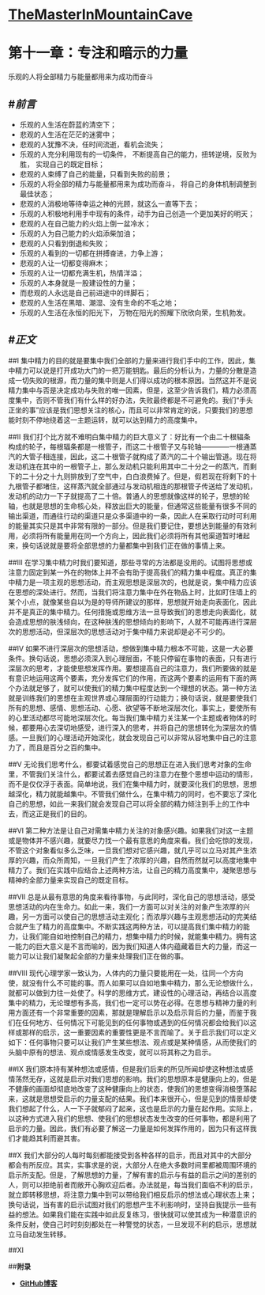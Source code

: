 [TheMasterInMountainCave](https://github.com/bbxytl/TheMasterInMountainCave#githubblog--themasterinmountaincave)
===
第十一章：专注和暗示的力量
===
乐观的人将全部精力与能量都用来为成功而奋斗

#_前言_
---
- 乐观的人生活在蔚蓝的清空下；
- 悲观的人生活在茫茫的迷雾中；
- 悲观的人犹豫不决，任时间流逝，看机会流失；
- 乐观的人充分利用现有的一切条件，
    不断提高自己的能力，扭转逆境，反败为胜，
    实现自己的既定目标；
- 悲观的人束缚了自己的能量，只看到失败的前景；
- 乐观的人将全部的精力与能量都用来为成功而奋斗，
    将自己的身体机制调整到最佳状态；
- 悲观的人消极地等待幸运之神的光顾，就这么一直等下去；
- 乐观的人积极地利用手中现有的条件，动手为自己创造一个更加美好的明天；
- 悲观的人在自己能力的火焰上倒一盆冷水；
- 乐观的人为自己能力的火焰添柴加油；
- 悲观的人只看到倒退和失败；
- 乐观的人看到的一切都在拼搏奋进，力争上游；
- 悲观的人让一切都变得麻木；
- 乐观的人让一切都充满生机，热情洋溢；
- 乐观的人本身就是一股建设性的力量；
- 而悲观的人永远是自己前进途中的绊脚石；
- 悲观的人生活在黑暗、潮湿、没有生命的不毛之地；
- 乐观的人生活在永恒的阳光下，
    万物在阳光的照耀下欣欣向荣，生机勃发。

#_正文_
---
##Ⅰ
集中精力的目的就是要集中我们全部的力量来进行我们手中的工作，因此，集中精力可以说是打开成功大门的一把万能钥匙。最后的分析认为，力量的分散是造成一切失败的根源，而力量的集中则是人们得以成功的根本原因。当然这并不是说精力集中与否是决定成功与失败的唯一因素，但是，这至少告诉我们，精力必须高度集中，否则不管我们有什么样的好办法，失败最终都是不可避免的。我们“手头正坐的事”应该是我们思想关注的核心，而且可以非常肯定的说，只要我们的思想能时刻不停地绕着这一主题运转，就可以达到精力的高度集中。

##Ⅱ
我们打个比方就不难明白集中精力的巨大意义了：好比有一个由二十根辐条构成的轮子，每根辐条都是一根管子，而这二十根管子又与轮轴————一根通蒸汽的大管子相连接，因此，这二十根管子就构成了蒸汽的二十个输出管道。现在将发动机连在其中的一根管子上，那么发动机只能利用其中二十分之一的蒸汽，而剩下的二十分之十九则排放到了空气中，白白浪费掉了。但是，假若现在将剩下的十九根管子都堵住，这样蒸汽就全部通过与发动机相连的那根管子传送给了发动机，发动机的动力一下子就提高了二十倍。普通人的思想就像这样的轮子，思想的轮轴，也就是思想的生命核心处，释放出巨大的能量，但通常这些能量有很多不同的输出渠道，而通往行动的渠道只是众多渠道中的一条，因此人在采取行动时可利用的能量其实只是其中非常有限的一部分。但是我们要记住，要想达到能量的有效利用，必须将所有能量用在同一个方向上，因此我们必须将所有其他渠道暂时堵起来，换句话说就是要将全部思想的力量都集中到我们正在做的事情上来。

##Ⅲ
在学习集中精力时我们要知道，那些寻常的方法都是没用的。试图将思想或注意力固定到某一外在的物体上并不会有助于提高我们的精力集中程度。真正的集中精力是一项主观的思想活动，而主观思想是深层次的，也就是说，集中精力应该在思想的深处进行。然而，当我们将注意力集中在外在物品上时，比如盯住墙上的某个小点，就像某些自以为是的导师所建议的那样，思想就开始走向表面化，因此并不是真正的集中精力。任何措施或思维方法一旦导致我们的思想走向表面化，就会造成思想的肤浅倾向，在这种肤浅的思想倾向的影响下，人就不可能再进行深层次的思想活动，但深层次的思想活动对于集中精力来说却是必不可少的。

##Ⅳ
如果不进行深层次的思想活动，想做到集中精力根本不可能，这是一大必要条件。换句话说，思想必须深入到心理层面，不能只停留在事物的表面，只有进行深层次的思考，才能使思想发挥作用。要想提高自己的注意力，我们所要做的就是有意识地运用这两个要素，充分发挥它们的作用，而这两个要素的运用有下面的两个办法就足够了，就可以使我们的精力集中程度达到一个理想的状态。第一种方法就是训练我们的思想在主观世界或心理层面的行动能力；换句话说，就是要使我们所有的思想、感情、思想活动、心愿、欲望等不断地深层次化，事实上，要使所有的心里活动都尽可能地深层次化。每当我们集中精力关注某一个主题或者物体的时候，都要用心去深切地感受，进行深入的思考，并将自己的思想转化为深层次的情感。一旦我们的心理活动开始深化，就会发现自己可以非常从容地集中自己的注意力了，而且是百分之百的集中。

##Ⅴ
无论我们思考什么，都要试着感觉自己的思想正在进入我们思考对象的生命里，不管我们关注什么，都要试着去感觉自己的注意力在整个思想中运动的情形，而不是仅仅浮于表面。简单地说，我们在集中精力时，就要深化我们的思想，思想越深化，精力就能越集中。不管我们做什么，在集中精力的同时，也不要忘了深化自己的思想，如此一来我们就会发现自己可以将全部的精力倾注到手上的工作中去，而这正是我们的目的。

##Ⅵ
第二种方法是让自己对需集中精力关注的对象感兴趣。如果我们对这一主题或是物体并不感兴趣，就要尽力找一个最有意思的角度来看。我们会吃惊的发现，不管这个对象看似多么乏味，一旦我们想对它感兴趣，就几乎可以立马对其产生浓厚的兴趣，而众所周知，一旦我们产生了浓厚的兴趣，自然而然就可以高度地集中精力了。我们在实践中应结合上述两种方法，让自己的精力高度集中，凝聚思想与精神的全部力量来实现自己的既定目标。

##Ⅶ
总是从最有意思的角度来看待事物，与此同时，深化自己的思想活动，感受思想活动的内在生命力。如此一来，我们一方面可以对关注的对象产生浓厚的兴趣，另一方面可以使自己的思想活动主观化；而浓厚兴趣与主观思想活动的完美结合就产生了精力的高度集中。不断实践这两种方法，可以提高我们集中精力的能力，让我们能自如地控制自己的精力，想集中精力的时候，就能集中精力。拥有这一能力的巨大意义是不言而喻的，因为我们知道人体内蕴藏着巨大的力量，而这一能力可以让我们凝聚起全部的力量来处理我们正在做的事。

##Ⅷ
现代心理学家一致认为，人体内的力量只要能用在一处，往同一个方向使，就没有什么不可能的事。而人如果可以自如地集中精力，那么无论想做什么，就都可以做到力往一处使了。科学的思维方式，建设性的心理活动，再结合以高度集中的精力，无论理想有多高，我们也一定可以势在必得。在思想与精神力量的利用方面还有一个非常重要的因素，那就是理解启示以及启示背后的力量，而鉴于我们在任何地方、任何情况下可能见到的任何事物或遇到的任何情况都会给我们以这样或那样的启示，这一重要因素的重要性更是不言而喻了。关于启示我们可以定义如下：任何事物只要可以让我们产生某些想法、观点或是某种情感，从而使我们的头脑中原有的想法、观点或情感发生改变，就可以将其称之为启示。

##Ⅸ
我们原本持有某种想法或感情，但是我们后来的所见所闻却使这种想法或感情荡然无存，这就是启示对我们思想的影响。我们的思想原本是健康向上的，但是不健康的画面却彻底地改变了这种健康向上的状态，使我们的思想变得消极堕落起来，这就是思想受启示的力量支配的结果。我们本来很开心，但是见到的情景却使我们想起了什么，人一下子就郁闷了起来，这也是启示的力量在起作用。实际上，以这种方式进入我们的思想、使我们的思想状态发生改变的任何事物，都是利用了启示的力量。因此，我们有必要了解这一力量是如何发挥作用的，因为只有这样我们才能趋其利而避其害。

##Ⅹ
我们大部分的人每时每刻都能接受到各种各样的启示，而且对其中的大部分都会有所反应。其实，实事求是的说，大部分人在绝大多数时间里都被周围环境的启示所支配。但是，了解思想的力量，了解有害的启示与有益的启示之间的差别的人，则可以拒绝前者而敞开心胸欢迎后者。办法就是，每当我们面临不利的启示，就立即转移思想，将注意力集中到可以带给我们相反启示的想法或心理状态上来；换句话说，当有害的启示试图对我们的思想产生不利影响时，坚持自我提示一些有益的想法。如果我们能在实践中如此反复练习，很快就可以使其成为一种潜意识的条件反射，使自己时时刻刻都处在一种警觉的状态，一旦发现不利的启示，思想就立马自动发生转移。

##ⅩⅠ



##**附录**
- **[GitHub博客](http://bbxytl.github.io/)**